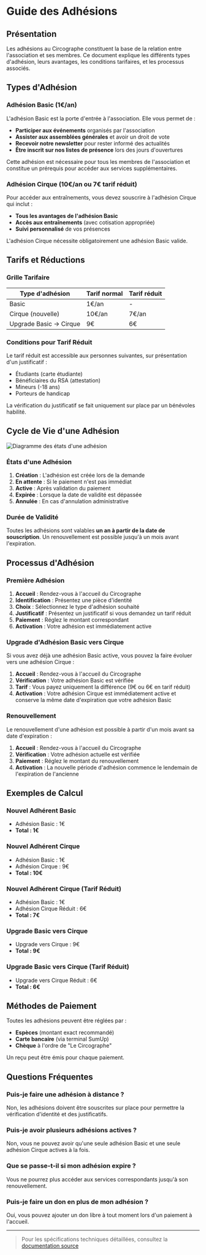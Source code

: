 # Guide des Adhésions

## Présentation

Les adhésions au Circographe constituent la base de la relation entre l'association et ses membres. Ce document explique les différents types d'adhésion, leurs avantages, les conditions tarifaires, et les processus associés.

## Types d'Adhésion

### Adhésion Basic (1€/an)

L'adhésion Basic est la porte d'entrée à l'association. Elle vous permet de :

- **Participer aux événements** organisés par l'association
- **Assister aux assemblées générales** et avoir un droit de vote
- **Recevoir notre newsletter** pour rester informé des actualités
- **Être inscrit sur nos listes de présence** lors des jours d'ouvertures

Cette adhésion est nécessaire pour tous les membres de l'association et constitue un prérequis pour accéder aux services supplémentaires.

### Adhésion Cirque (10€/an ou 7€ tarif réduit)

Pour accéder aux entraînements, vous devez souscrire à l'adhésion Cirque qui inclut :

- **Tous les avantages de l'adhésion Basic**
- **Accès aux entraînements** (avec cotisation appropriée)
- **Suivi personnalisé** de vos présences

L'adhésion Cirque nécessite obligatoirement une adhésion Basic valide.

## Tarifs et Réductions

### Grille Tarifaire
| Type d'adhésion | Tarif normal | Tarif réduit |
|-----------------|--------------|--------------|
| Basic | 1€/an | - |
| Cirque (nouvelle) | 10€/an | 7€/an |
| Upgrade Basic → Cirque | 9€ | 6€ |

### Conditions pour Tarif Réduit

Le tarif réduit est accessible aux personnes suivantes, sur présentation d'un justificatif :
- Étudiants (carte étudiante)
- Bénéficiaires du RSA (attestation)
- Mineurs (-18 ans)
- Porteurs de handicap

La vérification du justificatif se fait uniquement sur place par un bénévoles habilité.

## Cycle de Vie d'une Adhésion

![Diagramme des états d'une adhésion](/docs/business/images/adhesion_states.png)

### États d'une Adhésion

1. **Création** : L'adhésion est créée lors de la demande
2. **En attente** : Si le paiement n'est pas immédiat
3. **Active** : Après validation du paiement
4. **Expirée** : Lorsque la date de validité est dépassée
5. **Annulée** : En cas d'annulation administrative

### Durée de Validité

Toutes les adhésions sont valables **un an à partir de la date de souscription**. Un renouvellement est possible jusqu'à un mois avant l'expiration.

## Processus d'Adhésion

### Première Adhésion

1. **Accueil** : Rendez-vous à l'accueil du Circographe
2. **Identification** : Présentez une pièce d'identité
3. **Choix** : Sélectionnez le type d'adhésion souhaité
4. **Justificatif** : Présentez un justificatif si vous demandez un tarif réduit
5. **Paiement** : Réglez le montant correspondant
6. **Activation** : Votre adhésion est immédiatement active

### Upgrade d'Adhésion Basic vers Cirque

Si vous avez déjà une adhésion Basic active, vous pouvez la faire évoluer vers une adhésion Cirque :

1. **Accueil** : Rendez-vous à l'accueil du Circographe
2. **Vérification** : Votre adhésion Basic est vérifiée
3. **Tarif** : Vous payez uniquement la différence (9€ ou 6€ en tarif réduit)
4. **Activation** : Votre adhésion Cirque est immédiatement active et conserve la même date d'expiration que votre adhésion Basic

### Renouvellement

Le renouvellement d'une adhésion est possible à partir d'un mois avant sa date d'expiration :

1. **Accueil** : Rendez-vous à l'accueil du Circographe
2. **Vérification** : Votre adhésion actuelle est vérifiée
3. **Paiement** : Réglez le montant du renouvellement
4. **Activation** : La nouvelle période d'adhésion commence le lendemain de l'expiration de l'ancienne

## Exemples de Calcul

### Nouvel Adhérent Basic
- Adhésion Basic : 1€
- **Total : 1€**

### Nouvel Adhérent Cirque
- Adhésion Basic : 1€
- Adhésion Cirque : 9€
- **Total : 10€**

### Nouvel Adhérent Cirque (Tarif Réduit)
- Adhésion Basic : 1€
- Adhésion Cirque Réduit : 6€
- **Total : 7€**

### Upgrade Basic vers Cirque
- Upgrade vers Cirque : 9€
- **Total : 9€**

### Upgrade Basic vers Cirque (Tarif Réduit)
- Upgrade vers Cirque Réduit : 6€
- **Total : 6€**

## Méthodes de Paiement

Toutes les adhésions peuvent être réglées par :
- **Espèces** (montant exact recommandé)
- **Carte bancaire** (via terminal SumUp)
- **Chèque** à l'ordre de "Le Circographe"

Un reçu peut être émis pour chaque paiement.

## Questions Fréquentes

### Puis-je faire une adhésion à distance ?
Non, les adhésions doivent être souscrites sur place pour permettre la vérification d'identité et des justificatifs.

### Puis-je avoir plusieurs adhésions actives ?
Non, vous ne pouvez avoir qu'une seule adhésion Basic et une seule adhésion Cirque actives à la fois.

### Que se passe-t-il si mon adhésion expire ?
Vous ne pourrez plus accéder aux services correspondants jusqu'à son renouvellement.

### Puis-je faire un don en plus de mon adhésion ?
Oui, vous pouvez ajouter un don libre à tout moment lors d'un paiement à l'accueil.

---

> Pour les spécifications techniques détaillées, consultez la [documentation source](../../requirements/1_métier/adhesion/regles.md) 